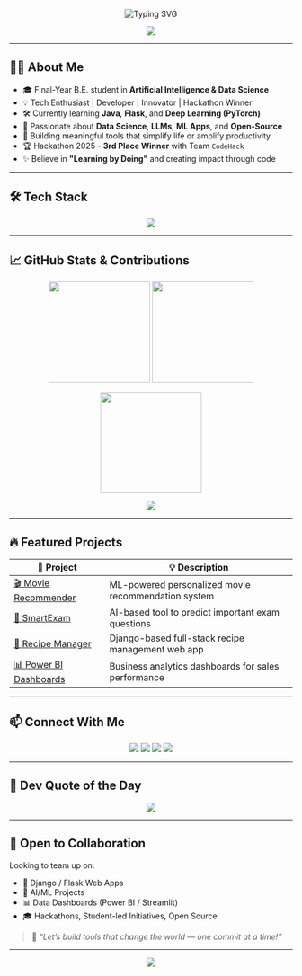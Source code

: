 <!-- Typing effect -->
<!-- Hero Typing Section -->
<p align="center">
  <img src="https://readme-typing-svg.demolab.com?font=Fira+Code&size=24&pause=1000&center=true&vCenter=true&width=460&lines=Hey!+I'm+Ayush+Chainani;AI+%26+Data+Science+Student;Full-Stack+Web+Developer;ML+%7C+Data+%7C+AI+Enthusiast;Let's+Build+Something+Cool!" alt="Typing SVG" />
</p>

<!-- Header Banner -->
<p align="center">
  <img src="https://capsule-render.vercel.app/api?type=waving&color=0:00C9FF,100:92FE9D&height=100&section=header&text=Welcome%20to%20My%20GitHub&fontSize=30&fontColor=ffffff&fontAlignY=35" />
</p>

---

## 👨‍💻 About Me

- 🎓 Final-Year B.E. student in **Artificial Intelligence & Data Science**
- 💡 Tech Enthusiast | Developer | Innovator | Hackathon Winner
- 🛠️ Currently learning **Java**, **Flask**, and **Deep Learning (PyTorch)**
- 🧠 Passionate about **Data Science**, **LLMs**, **ML Apps**, and **Open-Source**
- 🔭 Building meaningful tools that simplify life or amplify productivity
- 🏆 Hackathon 2025 - **3rd Place Winner** with Team `CodeHack`
- ✨ Believe in **"Learning by Doing"** and creating impact through code

---

## 🛠️ Tech Stack

<p align="center">
  <img src="https://skillicons.dev/icons?i=python,java,cpp,django,flask,html,css,js,tailwind,mysql,mongodb,git,github,vscode,figma,postman,pandas,numpy,scikit-learn,tensorflow,pytorch,heroku" />
</p>

---

## 📈 GitHub Stats & Contributions

<p align="center">
  <img src="https://github-readme-stats.vercel.app/api?username=codeayu&show_icons=true&theme=react&border_radius=10&hide=stars" height="180"/>
  <img src="https://github-readme-stats.vercel.app/api/top-langs/?username=codeayu&layout=compact&theme=react&border_radius=10" height="180"/>
</p>

<p align="center">
  <img src="https://streak-stats.demolab.com?user=codeayu&theme=react&hide_border=false&border_radius=10" height="180"/>
</p>

<p align="center">
  <img src="https://github-contribution-graph.ezra.sh/api?username=codeayu&bg_color=000000&color=00ffb3&line=00ffd9&point=ffffff&area=true&area_color=00c6ff&custom_title=My%20GitHub%20Activity%20Graph" />
</p>

---

## 🔥 Featured Projects

| 🚀 Project | 💡 Description |
|-----------|----------------|
| [🎬 Movie Recommender](https://github.com/Codeayu/movie-recommender) | ML-powered personalized movie recommendation system |
| [🧠 SmartExam](https://github.com/Codeayu/smartexam) | AI-based tool to predict important exam questions |
| [🍕 Recipe Manager](https://recipemanager-wqov.onrender.com) | Django-based full-stack recipe management web app |
| [📊 Power BI Dashboards](https://github.com/Codeayu/powerbi-projects) | Business analytics dashboards for sales performance |

---

## 📫 Connect With Me

<p align="center">
  <a href="mailto:ayushchainani210@gmail.com"><img src="https://img.shields.io/badge/Gmail-D14836?style=for-the-badge&logo=gmail&logoColor=white" /></a>
  <a href="https://www.linkedin.com/in/ayushchainani/"><img src="https://img.shields.io/badge/LinkedIn-0A66C2?style=for-the-badge&logo=linkedin&logoColor=white" /></a>
  <a href="https://instagram.com/ayushh__210"><img src="https://img.shields.io/badge/Instagram-E4405F?style=for-the-badge&logo=instagram&logoColor=white" /></a>
  <a href="https://ayushchainani.me"><img src="https://img.shields.io/badge/Portfolio-000?style=for-the-badge&logo=vercel&logoColor=white" /></a>
</p>

---

## 🧠 Dev Quote of the Day

<p align="center">
  <img src="https://quotes-github-readme.vercel.app/api?type=horizontal&theme=radical" />
</p>

---

## 📢 Open to Collaboration

Looking to team up on:
- 🔧 Django / Flask Web Apps
- 🧪 AI/ML Projects
- 📊 Data Dashboards (Power BI / Streamlit)
- 🎓 Hackathons, Student-led Initiatives, Open Source

> 💬 *“Let’s build tools that change the world — one commit at a time!”*

---

<!-- Footer -->
<p align="center">
  <img src="https://capsule-render.vercel.app/api?type=waving&color=0:92FE9D,100:00C9FF&height=100&section=footer"/>
</p>
